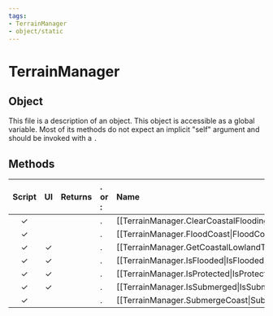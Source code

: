 ```yaml
---
tags:
- TerrainManager
- object/static
---
```

# TerrainManager
## Object
This file is a description of an object. This object is accessible as a global variable. Most of its methods do not expect an implicit "self" argument and should be invoked with a `.`

## Methods
| Script | UI  | Returns | . or : | Name | Arguments |
|:------:|:---:| -------:|:---- |:---- |:--------- |
|✓| ||.|[[TerrainManager.ClearCoastalFlooding\|ClearCoastalFlooding]]||
|✓| ||.|[[TerrainManager.FloodCoast\|FloodCoast]]||
|✓|✓||.|[[TerrainManager.GetCoastalLowlandType\|GetCoastalLowlandType]]||
|✓|✓||.|[[TerrainManager.IsFlooded\|IsFlooded]]||
|✓|✓||.|[[TerrainManager.IsProtected\|IsProtected]]||
|✓|✓||.|[[TerrainManager.IsSubmerged\|IsSubmerged]]||
|✓| ||.|[[TerrainManager.SubmergeCoast\|SubmergeCoast]]||
